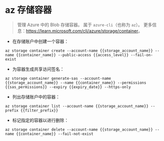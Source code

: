# az 存储容器

> 管理 Azure 中的 Blob 存储容器。
> 属于 `azure-cli`（也称为 `az`）。
> 更多信息：<https://learn.microsoft.com/cli/azure/storage/container>。

- 在存储账户中创建一个容器：

`az storage container create --account-name {{storage_account_name}} --name {{container_name}} --public-access {{access_level}} --fail-on-exist`

- 为容器生成共享访问签名：

`az storage container generate-sas --account-name {{storage_account_name}} --name {{container_name}} --permissions {{sas_permissions}} --expiry {{expiry_date}} --https-only`

- 列出存储账户中的容器：

`az storage container list --account-name {{storage_account_name}} --prefix {{filter_prefix}}`

- 标记指定的容器以进行删除：

`az storage container delete --account-name {{storage_account_name}} --name {{container_name}} --fail-not-exist`